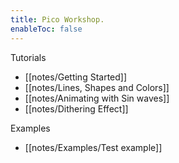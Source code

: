 ```yaml
---
title: Pico Workshop.
enableToc: false
---
```


Tutorials
- [[notes/Getting Started]]
- [[notes/Lines, Shapes and Colors]]
- [[notes/Animating with Sin waves]]
- [[notes/Dithering Effect]]

Examples
- [[notes/Examples/Test example]]



